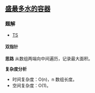 ## [盛最多水的容器](https://leetcode.cn/problems/container-with-most-water/)
### 题解
+ [TS](../../ts/128/11.ts)

#### 双指针
**思路**
从数组两端向中间遍历，记录最大面积。

**复杂度分析**
+ 时间复杂度：O(n)，n 数组长度。
+ 空间复杂度：O(1)。
